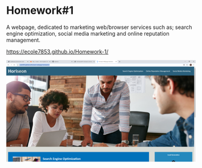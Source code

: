 # Homework#1

A webpage, dedicated to marketing web/browser services such as; search engine optimization, social media marketing and online reputation management. 

https://ecole7853.github.io/Homework-1/

![Screenshot](./assets/images/screen.png)